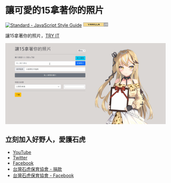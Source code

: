 # 讓可愛的15拿著你的照片

[![Standard - JavaScript Style Guide](https://img.shields.io/badge/code_style-standard-brightgreen.svg)](https://standardjs.com/)
[![Vanilla JS](/readme-img/button.png)](http://vanilla-js.com/)

讓15拿著你的照片，[TRY IT](https://softwaresing.github.io/let-15-carry-your-picture/)

![preview](/readme-img/15-example.gif)

## 立刻加入好野人，愛護石虎

- [YouTube](https://www.youtube.com/channel/UC_UqaRNrLcaL4fp2IAPV0OQ)
- [Twitter](https://twitter.com/no15_rescute/)
- [Facebook](https://www.facebook.com/RESCUTE119/)
- [台灣石虎保育協會 - 捐款](https://leopardcat.neticrm.tw/civicrm/contribute/transact?reset=1&id=3)
- [台灣石虎保育協會 - Facebook](https://www.facebook.com/LCAT2017/)
